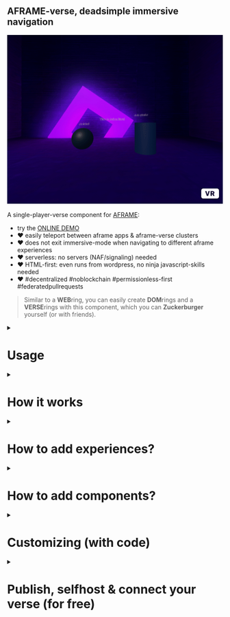 ## AFRAME-verse, deadsimple immersive navigation

![](.img/demo.gif)

A single-player-verse component for [AFRAME](https://aframe.io):

* try the [ONLINE DEMO](https://coderofsalvation.github.io/aframe-verse/apps/)
* ❤️ easily teleport between aframe apps & aframe-verse clusters 
* ❤️ does not exit immersive-mode when navigating to different aframe experiences
* ❤️ serverless: no servers (NAF/signaling) needed
* ❤️ HTML-first: even runs from wordpress, no ninja javascript-skills needed
* ❤️ #decentralized #noblockchain #permissionless-first #federatedpullrequests

> Similar to a **WEB**ring, you can easily create **DOM**rings and a **VERSE**rings with this component, which you can **Zuckerburger** yourself (or with friends).

<details>
  <summary><h1>Usage</h2></summary>
  <br>

```html
<script src="aframe-verse-component.js"></script>

<a-scene>
  <a-entity aframe-verse="register: /aframe-verse.json">

    <!-- everything nested under `aframe-verse`, will be replaced upon navigation  -->

    <a-box href="/"></a-box>            <!-- home = the cluster-client (index.html) -->
    <a-box href="./app2.html"></a-box>  
    <a-box href="https://somefriend.com/some_aframe_app.html"></a-box>
    <a-box href="https://somefriend.com/supercustom_webxr_app.html"></a-box>

  <a-entity>

  <!-- put 'global' entities here (UI, cursor or wearables e.g.)   -->
  <!-- to persist across navigation                                -->
  <!-- ps. multiple aframe-verse components are supported!         -->

</a-scene>
```

aframe-verse.json
```json
{
  "schema":"aframe-verse/0.1",
  "destinations":[ 
    {"url":"./index.html"},                                      
    {"url":"https://somefriend.com/some_aframe_app.html"},       // allow in-app immersive navigation
    {
     "url":"https://somefriend.com/supercustom_webxr_app.html",  // a trusted app but which uses 
     "newtab": true                                              // a threejs e.g. (opens in new tab)
    }
  ], 
  "verses":["https://otherbefriendedverse.com/register.json"]
}
```

</details>

<details>
  <summary><h1>How it works</h2></summary>
  <br>

![](.img/flow.jpg)

A visitor in an **aframe-verse** just teleports to other destinations and clusters ("*beam me up scotty!*").<br>
`aframe-verse.json` is just a telephone-book of destinations.

>  When a visitor surfs to a cluster-client ([index.html](apps/index.html)), it loads all components, which other linked experiences use.

<details>
  <summary>How does this works in large?</summary>
  <br>

  The concept above is an answer to the fact that each tile-based 'metaverse' will always turn into some kind of **hypercentralized** client-project.
  Instead, a visitor in the **aframe-verse** just teleports to other destinations and clusters ("*beam me up scotty!*").<br>
  When the visitor surfs to a cluster-client ([index.html](apps/index.html)), it basically loads all components, which other linked experiences use.<br>
  This is a security-limitation and a performance-feature, because this: 
  
  * makes traveling between experiences (within a cluster) very fluid and fast.
  * it creates a decentralized incentive between developer(s) to:
    * collaborate on a seamless & secure end-visitor cluster-client ([index.html](apps/index.html))
    * consistent UX because of:
      * shared components
      * shared global objects: wearables, UI, AR/VR controller-support e.g.
  
  Exceptions to this rule can be agreed upon by the developer(s) of a cluster-client ([index.html](apps/index.html)).<br>
  By allowing on-the-fly components by certain developers or CDN's:
  
  `{"url":"https://runvnc.net/trustedpexperience", "scripts":true }`
  
  Worstcase, a destination can be loaded in a new tab (`newtab:true` which exits immersive navigation ), which then basically becomes the new cluster.

<details>
  <summary><h3>Federated HTML-first verse-clusters</h2></summary>
  <br>

> aframe-verse describes a verse using the lowest common denominator between Aframe authors (=a webdirectory)

This could be a github-repo, or linuxserver where:
* the **maintainer(s)** maintain a pool of trusted aframe apps (& components)
* the **maintainer(s)** allow DOM-sharing (a DOM-ring) between eachothers aframe-apps
* the **maintainer(s)** agree on shared garbage collection 

> Ideally, the maintainers need to approve new (website-specific) scripts/components, and include them in [index.html](apps/index.html) when a new app arrives thru merge requests.

#### But..but..what about privacy & security?
This is all up to the maintainers of a verse, just think of it as running a shared website & linksharing.<br>
For more info [read this](https://github.com/coderofsalvation/aframe-verse/issues/1)

</details>
  <details>
    <summary><h3>Project scope</h3></h2></summary>
    <br>

Out of the box, this component is good enough for seamlessly navigating between **simple read-only** aframe experiences (galleries, portfolios, vr movies, viewing scenes e.g.).<br>
A monoverse is the opposite of a 'metaverse'-concept (in which multiplayer-communication is fundamental).
Therefore, the following is out of scope, but can still be used to progressively enhance an `aframe-verse`:

* multiplayer: see the (way more complex) [NAF approach](https://github.com/networked-aframe) which requires you to run your own server.
* hardened security/privacy: introduce activitypub-layer, p2p webrtc like yjs
  </details>
  
</details>

</details>

<details>
  <summary><h1>How to add experiences?</h1></summary>
  <br>

> Just check [index.html](apps/index.html) and [app2.html](apps/app2.html), Basically:

* put your aframe apps in `apps/*` (they should have an `aframe-verse`-attribute set somewhere)
* add `href`-attributes to clickable items (see example)
* use `href="./afile.html"` to teleport to relative files 
* whitelist `href="https://..."`-links by including them in `aframe-verse.json` (see browserconsole for errors)
* use `href="/"` to guide the visitor back to the original cluster

</details>

<details>
  <summary><h1>How to add components?</h1></summary>
  <br>

  Typically these are included in the cluster-client [index.html](apps/index.html).<br>
  As an exception to the rule,  you can load remote (trusted) components, by modifying [aframe-verse.json](aframe-version):

```json
{
  destinations:[
    {url:"https://trusteddomain.com/experience.html", scripts:[...]}
  ]
}
```

And then write a custom `navigation`-component (see Customizing-chapter) to load `scripts` (or script-tags nested under `aframe-verse`-attribute).<br>
A future version of `aframe-verse.json` will do the latter.
</details>


<details>
  <summary><h1>Customizing (with code)</h1></summary>
  <br>

  > Rule of thumb: load (or extend loading) components in the cluster-client ([index.html](apps/index.html))

  <details>
    <summary><h4>Extending navigation interactions</h2></summary>
    <br>

In the example, only touch/mouse-events are supported.<br>
By defining `hrefEvents`, you can trigger navigation for other events too:

```html
<... aframe-verse="register: /yourverse.json; hrefEvents: click, mouseenter, collide, foobar">
   <a-box href="./show.html"/>  
</...>
```

> Profit! Now navigation is triggered to `show.html` whenever it is clicked, mousehovered or colliding with another object

calling `$('[aframe-verse] [href]').emit('foobar', {})` would trigger navigation too
  </details>

  <details>
    <summary><h4>Customizing navigation further</h2></summary>
    <br>

You can hook into navigation-events by creating a custom component:

```
// use like: <a-entity aframe-verse="..." navigate></a-entity>

AFRAME.registerComponent('navigate', {
  init: function(){
    console.log("initing navigation")
    this.el.addEventListener('beforeNavigate', this.beforeNavigate )
    this.el.addEventListener('navigate', this.navigate )
    this.el.addEventListener('registerJSON', this.registerJSON )
  }, 
  beforeNavigate(e){
    console.log("about to navigate to: "+e.detail.destination.url)
    // e.detail.destination = false           // uncomment to cancel navigation
  }, 
  navigate(e){
    // e.detail.destination = false           // uncomment to cancel navigation 
    console.log("navigating to: "+e.detail.destination.url)
  }, 
  registerJSON(e){
    let json = e.detail.json
    // example: skip non-immersive navigation links
    json.destinations = json.destinations.filter( (d) => d.newtab ? null : d )
    // example: launch external verses in a new tab (so its components get loaded too)
    json.destinations.map( (d) => d.url.match(/index\.html$/) ? d.newtab = true : null )
  }
})
```
  </details>

  <details>
    <summary><h4>Connecting, Nesting & Securing verse-clusters</h2></summary>
    <br>

![](.img/yodawg.jpg)

For navigation, you can add external verses to the `.verses`-array in `aframe-verse.json`, that's all!<br>
Optionally, you can secure the import-behaviour further using the `registerJSON`-event as shown above in 'Customizing navigation further'.

</details>

<details>
  <summary><h4>Fadetime & nesting verses</h2></summary>
  <br>

You can have multiple persisting verses at the same time.
Usecases for this are: a menu system, mini-games, inventory or a teleporting-maze e.g.:

```html
<a-entity aframe-verse="register: aframe-verse.json">
  ...
</a-entity>

<a-entity aframe-verse="register: menu.json; fade: 0">   <!-- NOTE: superfast fade in ms (0=off) -->
  ...
</a-entity>

```

> NOTE: for heavy scenes you can set `fade: 4000` (4seconds fade) e.g.
  </details>
</details>


<details>
  <summary><h1>Publish,  selfhost & connect your verse (for free)</h2></summary>
  <br>

3 ways of hosting:

<details>
  <summary><h3>GITHUB / GITLAB</h2></summary>
  <br>

* click the fork-button on [github](https://github.com/coderofsalvation/aframe-verse) or [gitlab](https://gitlab.com/coderofsalvation/aframe-verse)
* rename the repository to `aframe-verse-*` (aframe-verse-myorganisation e.g.) for easy discoverability
* github: go to settings-tab > enable github pages (use the main-branch)
* profit! your verse can now be accessed thru 
  * github: `https://yourusername.github.io/aframe-verse-myorganisation/apps`
  * gitlab: `https://yourusername.gitlab.io/aframe-verse-myorganisation/apps`
</details>

<details>
  <summary><h3>GLITCH</h2></summary>
  <br>

* [REMIX this glitch](https://glitch.com/edit/#!/remix/aframe-verse)
* rename the project to `aframe-verse-*` (aframe-verse-myorganisation e.g.) for easy discoverability
* your verse can now be accessed thru `https://aframe-verse-myorganisation.glitch.me/apps/` 
</details>
 
<details>
  <summary><h3>SELFHOSTING (redbean/wordpress/apache e.g.)</h2></summary>
  <br>

* [download zip](https://github.com/coderofsalvation/aframe-verse/archive/refs/heads/main.zip) and unpack it in your apache/worpress dir e.g.
</details>

> Later: please connect your verse to this repo, by submitting a PR or mentioning your json-URL in an issue. That way, future verses (forks) will automatically include your verse too.

</details>

